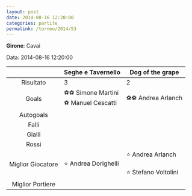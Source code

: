 ```yaml
---
layout: post
date: 2014-08-16 12:20:00
categories: partite
permalink: /torneo/2014/53
---
```

**Girone**: Cavai

Data: 2014-08-16 12:20:00

| | Seghe e Tavernello | Dog of the grape |
|:-----:|-----|-----|
Risultato|3|2
Goals|⚽⚽ Simone Martini<br/>⚽ Manuel Cescatti|⚽⚽ Andrea Arlanch<br/>
Autogoals||
Falli||
Gialli||
Rossi||
Miglior Giocatore|⭐ Andrea Dorighelli<br/>|⭐ Andrea Arlanch<br/><br/>⭐ Stefano Voltolini<br/>
Miglior Portiere||
